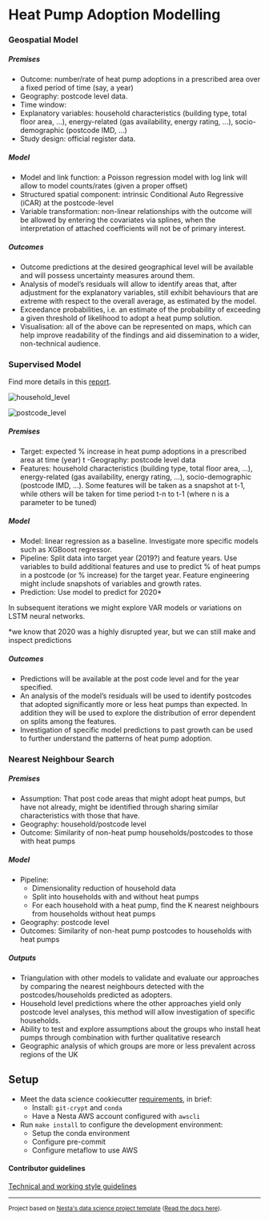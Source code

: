 # Heat Pump Adoption Modelling

### Geospatial Model

##### Premises

- Outcome: number/rate of heat pump adoptions in a prescribed area over a fixed period of time (say, a year)
- Geography: postcode level data.
- Time window:
- Explanatory variables: household characteristics (building type, total floor area, ...), energy-related (gas availability, energy rating, ...), socio-demographic (postcode IMD, …)
- Study design: official register data.

##### Model

- Model and link function: a Poisson regression model with log link will allow to model counts/rates (given a proper offset)
- Structured spatial component: intrinsic Conditional Auto Regressive (iCAR) at the postcode-level
- Variable transformation: non-linear relationships with the outcome will be allowed by entering the covariates via splines, when the interpretation of attached coefficients will not be of primary interest.

##### Outcomes

- Outcome predictions at the desired geographical level will be available and will possess uncertainty measures around them.
- Analysis of model’s residuals will allow to identify areas that, after adjustment for the explanatory variables, still exhibit behaviours that are extreme with respect to the overall average, as estimated by the model.
- Exceedance probabilities, i.e. an estimate of the probability of exceeding a given threshold of likelihood to adopt a heat pump solution.
- Visualisation: all of the above can be represented on maps, which can help improve readability of the findings and aid dissemination to a wider, non-technical audience.

### Supervised Model

Find more details in this [report](https://github.com/nestauk/heat_pump_adoption_modelling/tree/dev/outputs/reports/EST_Supervised_Model.md).

![household_level](https://user-images.githubusercontent.com/42718928/233107024-2ea3f047-e4b5-488d-8f99-13fe0ac6ebef.png)

![postcode_level](https://user-images.githubusercontent.com/42718928/233106663-7b0d3c0e-dc93-42c3-8e0e-a561b92836ce.png)

##### Premises

- Target: expected % increase in heat pump adoptions in a prescribed area at time (year) t
  -Geography: postcode level data
- Features: household characteristics (building type, total floor area, ...), energy-related (gas availability, energy rating, ...), socio-demographic (postcode IMD, …). Some features will be taken as a snapshot at t-1, while others will be taken for time period t-n to t-1 (where n is a parameter to be tuned)

##### Model

- Model: linear regression as a baseline. Investigate more specific models such as XGBoost regressor.
- Pipeline: Split data into target year (2019?) and feature years. Use variables to build additional features and use to predict % of heat pumps in a postcode (or % increase) for the target year. Feature engineering might include snapshots of variables and growth rates.
- Prediction: Use model to predict for 2020\*

In subsequent iterations we might explore VAR models or variations on LSTM neural networks.

\*we know that 2020 was a highly disrupted year, but we can still make and inspect predictions

##### Outcomes

- Predictions will be available at the post code level and for the year specified.
- An analysis of the model’s residuals will be used to identify postcodes that adopted significantly more or less heat pumps than expected. In addition they will be used to explore the distribution of error dependent on splits among the features.
- Investigation of specific model predictions to past growth can be used to further understand the patterns of heat pump adoption.

### Nearest Neighbour Search

##### Premises

- Assumption: That post code areas that might adopt heat pumps, but have not already, might be identified through sharing similar characteristics with those that have.
- Geography: household/postcode level
- Outcome: Similarity of non-heat pump households/postcodes to those with heat pumps

##### Model

- Pipeline:
  - Dimensionality reduction of household data
  - Split into households with and without heat pumps
  - For each household with a heat pump, find the K nearest neighbours from households without heat pumps
- Geography: postcode level
- Outcomes: Similarity of non-heat pump postcodes to households with heat pumps

##### Outputs

- Triangulation with other models to validate and evaluate our approaches by comparing the nearest neighbours detected with the postcodes/households predicted as adopters.
- Household level predictions where the other approaches yield only postcode level analyses, this method will allow investigation of specific households.
- Ability to test and explore assumptions about the groups who install heat pumps through combination with further qualitative research
- Geographic analysis of which groups are more or less prevalent across regions of the UK

## Setup

- Meet the data science cookiecutter [requirements](http://nestauk.github.io/ds-cookiecutter/quickstart), in brief:
  - Install: `git-crypt` and `conda`
  - Have a Nesta AWS account configured with `awscli`
- Run `make install` to configure the development environment:
  - Setup the conda environment
  - Configure pre-commit
  - Configure metaflow to use AWS

#### Contributor guidelines

[Technical and working style guidelines](https://github.com/nestauk/ds-cookiecutter/blob/master/GUIDELINES.md)

---

<small><p>Project based on <a target="_blank" href="https://github.com/nestauk/ds-cookiecutter">Nesta's data science project template</a>
(<a href="http://nestauk.github.io/ds-cookiecutter">Read the docs here</a>).
</small>
